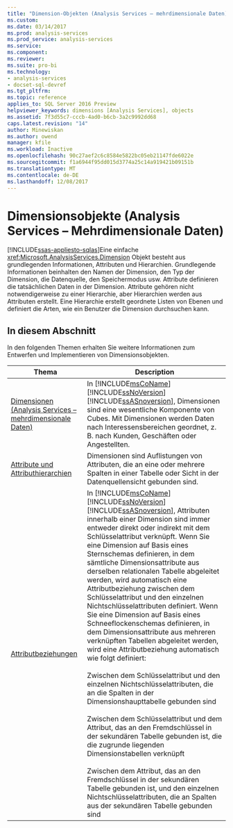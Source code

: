 ```yaml
---
title: "Dimension-Objekten (Analysis Services – mehrdimensionale Daten) | Microsoft Docs"
ms.custom: 
ms.date: 03/14/2017
ms.prod: analysis-services
ms.prod_service: analysis-services
ms.service: 
ms.component: 
ms.reviewer: 
ms.suite: pro-bi
ms.technology:
- analysis-services
- docset-sql-devref
ms.tgt_pltfrm: 
ms.topic: reference
applies_to: SQL Server 2016 Preview
helpviewer_keywords: dimensions [Analysis Services], objects
ms.assetid: 7f3d55c7-cccb-4ad0-b6cb-3a2c9992dd68
caps.latest.revision: "14"
author: Minewiskan
ms.author: owend
manager: kfile
ms.workload: Inactive
ms.openlocfilehash: 90c27aef2c6c8584e5822bc05eb21147fde6022e
ms.sourcegitcommit: f1a6944f95dd015d3774a25c14a919421b09151b
ms.translationtype: MT
ms.contentlocale: de-DE
ms.lasthandoff: 12/08/2017
---
```

# <a name="dimension-objects-analysis-services---multidimensional-data"></a>Dimensionsobjekte (Analysis Services – Mehrdimensionale Daten)
[!INCLUDE[ssas-appliesto-sqlas](../../includes/ssas-appliesto-sqlas.md)]Eine einfache <xref:Microsoft.AnalysisServices.Dimension> Objekt besteht aus grundlegenden Informationen, Attributen und Hierarchien. Grundlegende Informationen beinhalten den Namen der Dimension, den Typ der Dimension, die Datenquelle, den Speichermodus usw. Attribute definieren die tatsächlichen Daten in der Dimension. Attribute gehören nicht notwendigerweise zu einer Hierarchie, aber Hierarchien werden aus Attributen erstellt. Eine Hierarchie erstellt geordnete Listen von Ebenen und definiert die Arten, wie ein Benutzer die Dimension durchsuchen kann.  
  
## <a name="in-this-section"></a>In diesem Abschnitt  
 In den folgenden Themen erhalten Sie weitere Informationen zum Entwerfen und Implementieren von Dimensionsobjekten.  
  
|Thema|Description|  
|-----------|-----------------|  
|[Dimensionen &#40;Analysis Services – mehrdimensionale Daten&#41;](../../analysis-services/multidimensional-models-olap-logical-dimension-objects/dimensions-analysis-services-multidimensional-data.md)|In [!INCLUDE[msCoName](../../includes/msconame-md.md)] [!INCLUDE[ssNoVersion](../../includes/ssnoversion-md.md)] [!INCLUDE[ssASnoversion](../../includes/ssasnoversion-md.md)], Dimensionen sind eine wesentliche Komponente von Cubes. Mit Dimensionen werden Daten nach Interessensbereichen geordnet, z. B. nach Kunden, Geschäften oder Angestellten.|  
|[Attribute und Attributhierarchien](../../analysis-services/multidimensional-models-olap-logical-dimension-objects/attributes-and-attribute-hierarchies.md)|Dimensionen sind Auflistungen von Attributen, die an eine oder mehrere Spalten in einer Tabelle oder Sicht in der Datenquellensicht gebunden sind.|  
|[Attributbeziehungen](../../analysis-services/multidimensional-models-olap-logical-dimension-objects/attribute-relationships.md)|In [!INCLUDE[msCoName](../../includes/msconame-md.md)] [!INCLUDE[ssNoVersion](../../includes/ssnoversion-md.md)] [!INCLUDE[ssASnoversion](../../includes/ssasnoversion-md.md)], Attributen innerhalb einer Dimension sind immer entweder direkt oder indirekt mit dem Schlüsselattribut verknüpft. Wenn Sie eine Dimension auf Basis eines Sternschemas definieren, in dem sämtliche Dimensionsattribute aus derselben relationalen Tabelle abgeleitet werden, wird automatisch eine Attributbeziehung zwischen dem Schlüsselattribut und den einzelnen Nichtschlüsselattributen definiert. Wenn Sie eine Dimension auf Basis eines Schneeflockenschemas definieren, in dem Dimensionsattribute aus mehreren verknüpften Tabellen abgeleitet werden, wird eine Attributbeziehung automatisch wie folgt definiert:<br /><br /> Zwischen dem Schlüsselattribut und den einzelnen Nichtschlüsselattributen, die an die Spalten in der Dimensionshaupttabelle gebunden sind<br /><br /> Zwischen dem Schlüsselattribut und dem Attribut, das an den Fremdschlüssel in der sekundären Tabelle gebunden ist, die die zugrunde liegenden Dimensionstabellen verknüpft<br /><br /> Zwischen dem Attribut, das an den Fremdschlüssel in der sekundären Tabelle gebunden ist, und den einzelnen Nichtschlüsselattributen, die an Spalten aus der sekundären Tabelle gebunden sind|  
  
  
